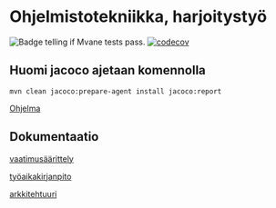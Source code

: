 # Ohjelmistotekniikka, harjoitystyö
![Badge telling if Mvane tests pass.](https://github.com/Le0nerdo/Network-Clipboard/workflows/Java%20CI%20with%20Maven/badge.svg)
[![codecov](https://codecov.io/gh/Le0nerdo/Network-Clipboard/branch/main/graph/badge.svg?token=H0Z401L8CI)](https://codecov.io/gh/Le0nerdo/Network-Clipboard)

## Huomi jacoco ajetaan komennolla
```
mvn clean jacoco:prepare-agent install jacoco:report
```
[Ohjelma](https://github.com/Le0nerdo/Network-Clipboard)

## Dokumentaatio
[vaatimusäärittely](/dokumentaatio/vaatimusmaarittely.md)

[työaikakirjanpito](/dokumentaatio/tyoaikakirjanpito.md)

[arkkitehtuuri](/dokumentaatio/arkkitehtuuri.md)
